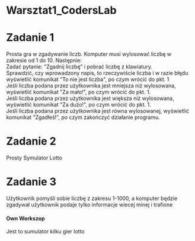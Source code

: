 # Warsztat1_CodersLab
# Zadanie 1<br> 
Prosta gra w zgadywanie liczb. Komputer musi wylosować liczbę w zakresie od 1 do 10. Następnie:
<br>
    Zadać pytanie: "Zgadnij liczbę" i pobrać liczbę z klawiatury.<br>
    Sprawdzić, czy wprowadzony napis, to rzeczywiście liczba i w razie błędu wyświetlić komunikat "To nie jest liczba", po czym wrócić do pkt. 1<br>
    Jeśli liczba podana przez użytkownika jest mniejsza niż wylosowana, wyświetlić komunikat "Za mało!", po czym wrócić do pkt. 1.<br>
    Jeśli liczba podana przez użytkownika jest większa niż wylosowana, wyświetlić komunikat "Za dużo!", po czym wrócić do pkt. 1.<br>
    Jeśli liczba podana przez użytkownika jest równa wylosowanej, wyświetlić komunikat "Zgadłeś!", po czym zakończyć działanie programu.<br>
# Zadanie 2<br>
Prosty Symulator Lotto<br>
# Zadanie 3<br>
Użytkownik pomyśli sobie liczbę z zakresu 1-1000, a komputer będzie zgadywał użytkownik podaje tylko informacje wiecej minej i trafione<br>
#### Own Workszop<br>
Jest to sumulator kilku  gier lotto
